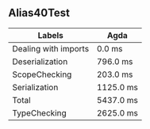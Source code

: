 
## Alias40Test

Labels|Agda
---|---
Dealing with imports|0.0 ms
Deserialization|796.0 ms
ScopeChecking|203.0 ms
Serialization|1125.0 ms
Total|5437.0 ms
TypeChecking|2625.0 ms

